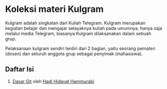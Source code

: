 # Koleksi materi Kulgram
Kulgram adalah singkatan dari Kuliah Telegram. Kulgram merupakan kegiatan belajar dan mengajar selayaknya kuliah pada umumnya, hanya saja melalui media Telegram, biasanya Kulgram dilaksanakan dalam sebuah grup.

Pelaksanaan kulgram sendiri terdiri dari 2 bagian, yaitu seorang pemateri (dosen) dan seluruh anggota grup sebagai penyimak (mahasiswa).

## Daftar Isi
1. [Dasar Git](https://github.com/tamankodekode/kulgram/tree/master/Dasar%20Git) oleh [Hadi Hidayat Hammurabi](http://t.me/hadihammurabi)
